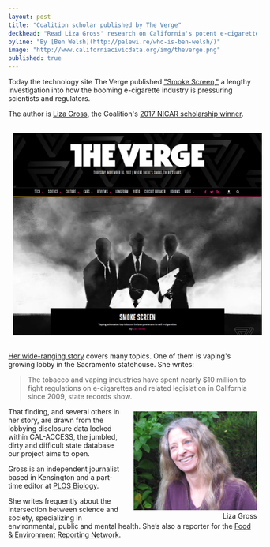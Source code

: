 ```yaml
---
layout: post
title: "Coalition scholar published by The Verge"
deckhead: "Read Liza Gross' research on California's potent e-cigarette lobby"
byline: "By [Ben Welsh](http://palewi.re/who-is-ben-welsh/)"
image: "http://www.californiacivicdata.org/img/theverge.png"
published: true
---
```


Today the technology site The Verge published ["Smoke Screen,"](https://www.theverge.com/2017/11/16/16658358/vape-lobby-vaping-health-risks-nicotine-big-tobacco-marketing) a lengthy investigation into how the booming e-cigarette industry is pressuring scientists and regulators.

The author is [Liza Gross](http://www.lizagross.com/), the Coalition's [2017 NICAR scholarship winner](https://www.californiacivicdata.org/2017/01/30/liza-gross-nicar/).

<figure style="width: 100%; margin: 20px 0; padding:0;">
    <a href="https://www.theverge.com/2017/11/16/16658358/vape-lobby-vaping-health-risks-nicotine-big-tobacco-marketing">
        <img src="/img/theverge.png" style="padding: 10px" title="The Verge" alt="The Verge">
    </a>
</figure>

[Her wide-ranging story](https://www.theverge.com/2017/11/16/16658358/vape-lobby-vaping-health-risks-nicotine-big-tobacco-marketing) covers many topics. One of them is vaping's growing lobby in the Sacramento statehouse. She writes:

> The tobacco and vaping industries have spent nearly $10 million to fight regulations on e-cigarettes and related legislation in California since 2009, state records show.

<figure style="margin: 8px 0 0 15px; float:right;">
    <img alt="Liza Gross" title="Liza Gross" src="/img/liza-gross.jpg" height="200">
    <figcaption style="text-align:right;">Liza Gross</figcaption>
</figure>

That finding, and several others in her story, are drawn from the lobbying disclosure data locked within CAL-ACCESS, the jumbled, dirty and difficult state database our project aims to open.

Gross is an independent journalist based in Kensington and a part-time editor at [PLOS Biology](http://journals.plos.org/plosbiology/).

She writes frequently about the intersection between science and society, specializing in environmental, public and mental health. She’s also a reporter for the [Food & Environment Reporting Network](https://thefern.org/).
